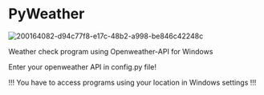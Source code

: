 # PyWeather
![200164082-d94c77f8-e17c-48b2-a998-be846c42248c](https://user-images.githubusercontent.com/98229092/200164223-ee2510ab-1f8d-4384-8634-165c337ddae5.png)

Weather check program using Openweather-API for Windows

Enter your openweather API in config.py file!

!!! You have to access programs using your location in Windows settings !!!
